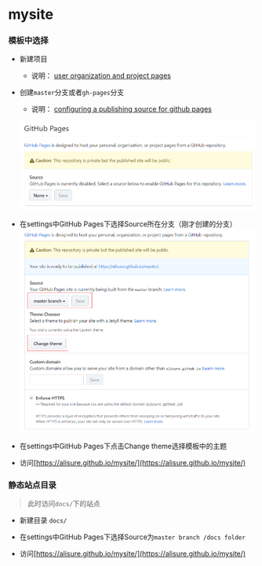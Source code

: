 # mysite

### 模板中选择

* 新建项目
    * 说明： [user organization and project pages](https://help.github.com/articles/user-organization-and-project-pages/)

* 创建`master`分支或者`gh-pages`分支
    * 说明： [configuring a publishing source for github pages](https://help.github.com/articles/configuring-a-publishing-source-for-github-pages/)

    ![select source](readme/select_source.png)

* 在settings中GitHub Pages下选择Source所在分支（刚才创建的分支）
![select branch and theme](readme/select_branch_and_theme.png)

* 在settings中GitHub Pages下点击Change theme选择模板中的主题

* 访问[https://alisure.github.io/mysite/](https://alisure.github.io/mysite/)


### 静态站点目录

> 此时访问`docs/`下的站点

* 新建目录 `docs/`

* 在settings中GitHub Pages下选择Source为`master branch /docs folder`

* 访问[https://alisure.github.io/mysite/](https://alisure.github.io/mysite/)
